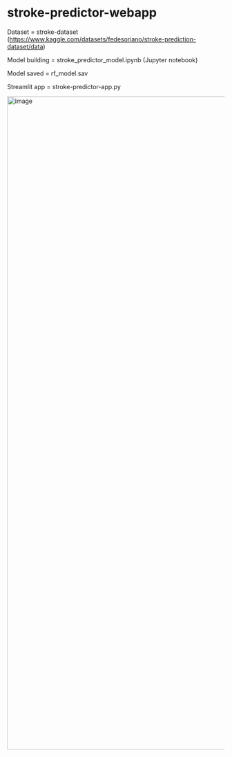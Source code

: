 # stroke-predictor-webapp

Dataset = stroke-dataset (https://www.kaggle.com/datasets/fedesoriano/stroke-prediction-dataset/data)

Model building = stroke_predictor_model.ipynb (Jupyter notebook)

Model saved = rf_model.sav

Streamlit app = stroke-predictor-app.py

<img width="1512" alt="image" src="https://github.com/kunaltibe/stroke-predictor-webapp/assets/62512570/03d07dcb-a90a-46e4-afa3-9b06bc16c2dc">
